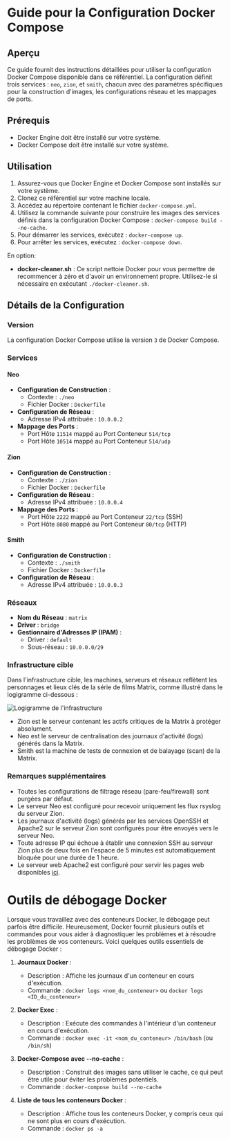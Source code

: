 # Guide pour la Configuration Docker Compose

## Aperçu
Ce guide fournit des instructions détaillées pour utiliser la configuration Docker Compose disponible dans ce référentiel. La configuration définit trois services : `neo`, `zion`, et `smith`, chacun avec des paramètres spécifiques pour la construction d'images, les configurations réseau et les mappages de ports.

## Prérequis
- Docker Engine doit être installé sur votre système.
- Docker Compose doit être installé sur votre système.

## Utilisation
1. Assurez-vous que Docker Engine et Docker Compose sont installés sur votre système.
2. Clonez ce référentiel sur votre machine locale.
3. Accédez au répertoire contenant le fichier `docker-compose.yml`.
4. Utilisez la commande suivante pour construire les images des services définis dans la configuration Docker Compose : `docker-compose build --no-cache`.
5. Pour démarrer les services, exécutez : `docker-compose up`.
6. Pour arrêter les services, exécutez : `docker-compose down`.

En option:
- **docker-cleaner.sh** : Ce script nettoie Docker pour vous permettre de recommencer à zéro et d'avoir un environnement propre. Utilisez-le si nécessaire en exécutant `./docker-cleaner.sh`.

## Détails de la Configuration

### Version
La configuration Docker Compose utilise la version `3` de Docker Compose.

### Services

#### Neo
- **Configuration de Construction** : 
  - Contexte : `./neo`
  - Fichier Docker : `Dockerfile`
- **Configuration de Réseau** : 
  - Adresse IPv4 attribuée : `10.0.0.2`
- **Mappage des Ports** : 
  - Port Hôte `11514` mappé au Port Conteneur `514/tcp`
  - Port Hôte `10514` mappé au Port Conteneur `514/udp`

#### Zion
- **Configuration de Construction** : 
  - Contexte : `./zion`
  - Fichier Docker : `Dockerfile`
- **Configuration de Réseau** : 
  - Adresse IPv4 attribuée : `10.0.0.4`
- **Mappage des Ports** : 
  - Port Hôte `2222` mappé au Port Conteneur `22/tcp` (SSH)
  - Port Hôte `8080` mappé au Port Conteneur `80/tcp` (HTTP)

#### Smith
- **Configuration de Construction** : 
  - Contexte : `./smith`
  - Fichier Docker : `Dockerfile`
- **Configuration de Réseau** : 
  - Adresse IPv4 attribuée : `10.0.0.3`

### Réseaux
- **Nom du Réseau** : `matrix`
- **Driver** : `bridge`
- **Gestionnaire d'Adresses IP (IPAM)** : 
  - Driver : `default`
  - Sous-réseau : `10.0.0.0/29`

### Infrastructure cible
Dans l'infrastructure cible, les machines, serveurs et réseaux reflètent les personnages et lieux clés de la série de films Matrix, comme illustré dans le logigramme ci-dessous :

![Logigramme de l'infrastructure](https://i.imgur.com/JLmT7DL.png)

- Zion est le serveur contenant les actifs critiques de la Matrix à protéger absolument.
- Neo est le serveur de centralisation des journaux d'activité (logs) générés dans la Matrix.
- Smith est la machine de tests de connexion et de balayage (scan) de la Matrix.

### Remarques supplémentaires
- Toutes les configurations de filtrage réseau (pare-feu/firewall) sont purgées par défaut.
- Le serveur Neo est configuré pour recevoir uniquement les flux rsyslog du serveur Zion.
- Les journaux d'activité (logs) générés par les services OpenSSH et Apache2 sur le serveur Zion sont configurés pour être envoyés vers le serveur Neo.
- Toute adresse IP qui échoue à établir une connexion SSH au serveur Zion plus de deux fois en l'espace de 5 minutes est automatiquement bloquée pour une durée de 1 heure.
- Le serveur web Apache2 est configuré pour servir les pages web disponibles [ici](https://github.com/nanamou224/matrix).

# Outils de débogage Docker

Lorsque vous travaillez avec des conteneurs Docker, le débogage peut parfois être difficile. Heureusement, Docker fournit plusieurs outils et commandes pour vous aider à diagnostiquer les problèmes et à résoudre les problèmes de vos conteneurs. Voici quelques outils essentiels de débogage Docker :

1. **Journaux Docker** : 
   - Description : Affiche les journaux d'un conteneur en cours d'exécution.
   - Commande : `docker logs <nom_du_conteneur>` ou `docker logs <ID_du_conteneur>`

2. **Docker Exec** :
   - Description : Exécute des commandes à l'intérieur d'un conteneur en cours d'exécution.
   - Commande : `docker exec -it <nom_du_conteneur> /bin/bash` (ou `/bin/sh`)

3. **Docker-Compose avec --no-cache** :
   - Description : Construit des images sans utiliser le cache, ce qui peut être utile pour éviter les problèmes potentiels.
   - Commande : `docker-compose build --no-cache`

4. **Liste de tous les conteneurs Docker** :
   - Description : Affiche tous les conteneurs Docker, y compris ceux qui ne sont plus en cours d'exécution.
   - Commande : `docker ps -a`